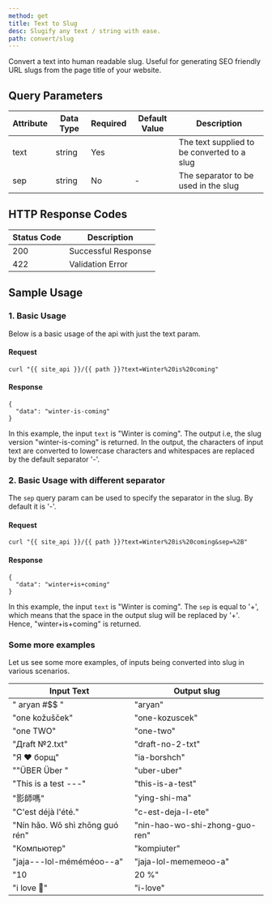 ```yaml
---
method: get
title: Text to Slug
desc: Slugify any text / string with ease.
path: convert/slug
---
```


Convert a text into human readable slug. Useful for generating SEO friendly URL slugs from the page title of your website.

## Query Parameters

| Attribute | Data Type | Required | Default Value |Description |
| ----------- | ----------- | -----------  | ----------- | ----------- |
| text | string | Yes | | The text supplied to be converted to a slug |
| sep | string | No | - | The separator to be used in the slug  |

## HTTP Response Codes

| Status Code | Description |
| ----------- | ----------- |
| 200 | Successful Response |
| 422 | Validation Error |

## Sample Usage

### 1. Basic Usage

Below is a basic usage of the api with just the text param. 

#### Request

```
curl "{{ site_api }}/{{ path }}?text=Winter%20is%20coming"
```

#### Response

```
{
  "data": "winter-is-coming"
}
```

In this example, the input `text` is "Winter is coming". The output i.e, the slug version "winter-is-coming" is returned. In the output, the characters of input text are converted to lowercase characters and whitespaces are replaced by the default separator '-'. 

### 2. Basic Usage with different separator

The `sep` query param can be used to specify the separator in the slug. By default it is '-'.

#### Request

```
curl "{{ site_api }}/{{ path }}?text=Winter%20is%20coming&sep=%2B"
```

#### Response

```
{
  "data": "winter+is+coming"
}
```

In this example, the input `text` is "Winter is coming". The `sep` is equal to '+', which means that the space in the output slug will be replaced by '+'. Hence, "winter+is+coming" is returned.


### Some more examples

Let us see some more examples, of inputs being converted into slug in various scenarios.

| Input Text | Output slug | 
| ----------- | ----------- | 
| " aryan #$$ " | "aryan" |
| "one kožušček" | "one-kozuscek" |
| "one TWO" | "one-two" |
| "Дrаft №2.txt" | "draft-no-2-txt" |
| "Я ♥ борщ" | "ia-borshch" |
| ""ÜBER Über " | "uber-uber" |
| "This is a test ---" | "this-is-a-test" |
| "影師嗎" | "ying-shi-ma" |
| "C'est déjà l'été." | "c-est-deja-l-ete" |
| "Nín hǎo. Wǒ shì zhōng guó rén" | "nin-hao-wo-shi-zhong-guo-ren" |
| "Компьютер" | "kompiuter" |
| "jaja---lol-méméméoo--a" | "jaja-lol-mememeoo-a" |
| "10 | 20 %" | "10-20" |
| "i love 🦄" | "i-love" |
